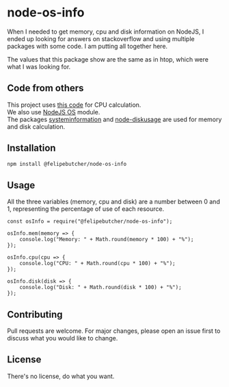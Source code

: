 # node-os-info
When I needed to get memory, cpu and disk information on NodeJS, I ended up looking for answers on stackoverflow and using multiple packages with some code. I am putting all together here.

The values that this package show are the same as in htop, which were what I was looking for.


## Code from others
This project uses [this code](https://gist.github.com/GaetanoPiazzolla/c40e1ebb9f709d091208e89baf9f4e00) for CPU calculation.     
We also use [NodeJS OS](https://nodejs.org/api/os.html) module.  
The packages [systeminformation](https://github.com/sebhildebrandt/systeminformation) and
[node-diskusage](https://github.com/jduncanator/node-diskusage) are used for memory and disk calculation.


## Installation
```bash
npm install @felipebutcher/node-os-info
```

## Usage
All the three variables (memory, cpu and disk) are a number between 0 and 1, representing the percentage of use of each resource.

```node
const osInfo = require("@felipebutcher/node-os-info");

osInfo.mem(memory => {
    console.log("Memory: " + Math.round(memory * 100) + "%");
});

osInfo.cpu(cpu => {
    console.log("CPU: " + Math.round(cpu * 100) + "%");
});

osInfo.disk(disk => {
    console.log("Disk: " + Math.round(disk * 100) + "%");
});
```

## Contributing
Pull requests are welcome. For major changes, please open an issue first to discuss what you would like to change.


## License
There's no license, do what you want.